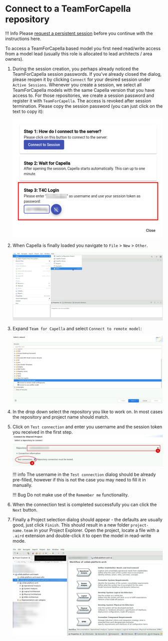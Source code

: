 <!--
 ~ SPDX-FileCopyrightText: Copyright DB Netz AG and the capella-collab-manager contributors
 ~ SPDX-License-Identifier: Apache-2.0
 -->

# Connect to a TeamForCapella repository

!!! Info
    Please [request a persistent session](../request.md) before you continue with the instructions here.

To access a TeamForCapella based model you first need read/write access from a model lead (usually this role is allocated to lead architects / area owners).

1. During the session creation, you perhaps already noticed the TeamForCapella session passwords. If you've already closed the dialog, please reopen it by clicking `Connect` for your desired session under `Active Sessions`.
    Whenever you create a session, we select all TeamForCapella models with the same Capella version that you have access to.
    For those repositories, we create a session password and register it with `TeamForCapella`. The access is revoked after session termination.
    Please copy the session password (you can just click on the text to copy it):

    ![Session password](screenshots/session-password.png)

1. When Capella is finally loaded you navigate to `File` > `New` > `Other`.

    ![Open Connection dialog](screenshots/step_1.png)

1. Expand `Team for Capella` and select `Connect to remote model`:

    ![Connect to remote model](screenshots/step_2.png)

1. In the drop down select the repository you like to work on. In most cases the repository and project name should match.
1. Click on `Test connection` and enter you username and the session token you received in the first step.
    ![Test TeamForCapella connection](screenshots/cap-test-conn.jpg)

    !!! info
        The username in the `Test connection` dialog should be already pre-filled, however if this is not the case you may need to fill it in manually.

    !!! Bug
        Do not make use of the `Remember me` functionality.


1. When the connection test is completed successfully you can click the `Next` button.
1. Finally a Project selection dialog should appear - the defaults are usually good, just click `Finish`. This should result in a new folder `project-name.team` in your Project Explorer. Open the project, locate a file with a `.aird` extension and double-click it to open the model in read-write mode.

    ![Project explorer](screenshots/connection-example.jpg)
